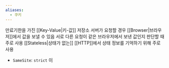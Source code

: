 ```yaml
---
aliases:
  - 쿠키
---
```

만료기한을 가진 [[Key-Value|키-값]] 저장소
서버가 요청할 경우 [[Browser|브라우저]]에서 값을 보낼 수 있음
서로 다른 요청이 같은 브라우저에서 보낸 값인지 판단할 때 주로 사용
[[Stateless|상태가 없는]] [[HTTP]]에서 상태 정보를 기억하기 위해 주로 사용
- `SameSite`: `strict` 이 